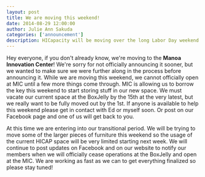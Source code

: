 ```yaml
--- 
layout: post
title: We are moving this weekend!
date: 2014-08-29 12:00:00
author: Julie Ann Sakuda
categories: ['announcement']
description: HICapacity will be moving over the long Labor Day weekend. If you can help, please contact us!
---
```


Hey everyone, if you don't already know, we're moving to the __Manoa Innovation Center__! We're sorry for not officially announcing it sooner, but we wanted to make sure we were further along in the process before announcing it. While we are moving this weekend, we cannot officially open at MIC until a few more things come through. MIC is allowing us to borrow the key this weekend to start storing stuff in our new space. We must vacate our current space at the BoxJelly by the 15th at the very latest, but we really want to be fully moved out by the 1st. If anyone is available to help this weekend please get in contact with Ed or myself soon. Or post on our Facebook page and one of us will get back to you.

At this time we are entering into our transitional period. We will be trying to move some of the larger pieces of furniture this weekend so the usage of the current HICAP space will be very limited starting next week. We will continue to post updates on Facebook and on our website to notify our members when we will officially cease operations at the BoxJelly and open at the MIC. We are working as fast as we can to get everything finalized so please stay tuned!